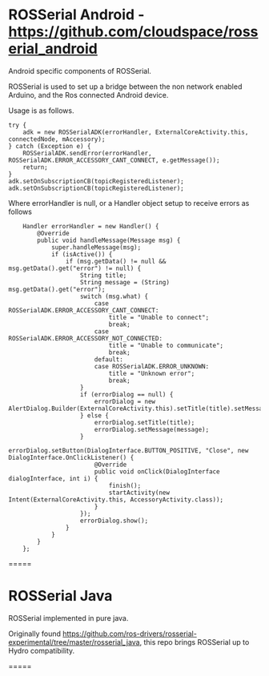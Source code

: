 # ROSSerial Android - https://github.com/cloudspace/rosserial_android
Android specific components of ROSSerial.

ROSSerial is used to set up a bridge between the non network enabled Arduino, and the Ros connected Android device.

Usage is as follows.
```
try {
    adk = new ROSSerialADK(errorHandler, ExternalCoreActivity.this, connectedNode, mAccessory);
} catch (Exception e) {
    ROSSerialADK.sendError(errorHandler, ROSSerialADK.ERROR_ACCESSORY_CANT_CONNECT, e.getMessage());
    return;
}
adk.setOnSubscriptionCB(topicRegisteredListener);
adk.setOnSubscriptionCB(topicRegisteredListener);
```

Where errorHandler is null, or a Handler object setup to receive errors as follows
```
    Handler errorHandler = new Handler() {
        @Override
        public void handleMessage(Message msg) {
            super.handleMessage(msg);
            if (isActive()) {
                if (msg.getData() != null && msg.getData().get("error") != null) {
                    String title;
                    String message = (String) msg.getData().get("error");
                    switch (msg.what) {
                        case ROSSerialADK.ERROR_ACCESSORY_CANT_CONNECT:
                            title = "Unable to connect";
                            break;
                        case ROSSerialADK.ERROR_ACCESSORY_NOT_CONNECTED:
                            title = "Unable to communicate";
                            break;
                        default:
                        case ROSSerialADK.ERROR_UNKNOWN:
                            title = "Unknown error";
                            break;
                    }
                    if (errorDialog == null) {
                        errorDialog = new AlertDialog.Builder(ExternalCoreActivity.this).setTitle(title).setMessage(message).create();
                    } else {
                        errorDialog.setTitle(title);
                        errorDialog.setMessage(message);
                    }
                    errorDialog.setButton(DialogInterface.BUTTON_POSITIVE, "Close", new DialogInterface.OnClickListener() {
                        @Override
                        public void onClick(DialogInterface dialogInterface, int i) {
                            finish();
                            startActivity(new Intent(ExternalCoreActivity.this, AccessoryActivity.class));
                        }
                    });
                    errorDialog.show();
                }
            }
        }
    };
```

=====

# ROSSerial Java
ROSSerial implemented in pure java.

Originally found https://github.com/ros-drivers/rosserial-experimental/tree/master/rosserial_java, this repo brings ROSSerial up to Hydro compatibility.

=====

